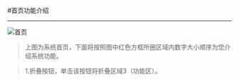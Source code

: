 #首页功能介绍

----

![
首页
](/assets/QQ截图20161025004747.png)


>上图为系统首页，下面将按照图中红色方框所圈区域内数字大小顺序为您介绍系统功能。
 
>   1.折叠按钮，单击该按钮将折叠区域3（功能区）。
>   